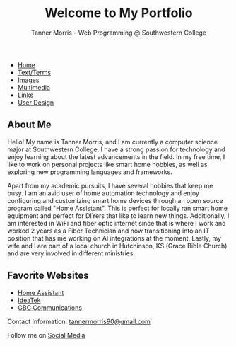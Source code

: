 <!DOCTYPE html>
<html lang="en">
    <head>
        <meta charset="UTF-8">
        <meta name="viewport" content="width=device-width, initial-scale=1.0">
        <title>Welcome to My Portfolio</title>
        <link rel="stylesheet" href="styles.css">
    </head>
    <header>
        <h1>Welcome to My Portfolio</h1>
        <p>Tanner Morris - Web Programming @ Southwestern College</p>
    </header>
    <nav>
        <ul>
            <li><a href="#">Home</a></li>
            <li><a href="text.html">Text/Terms</a></li>
            <li><a href="images.html">Images</a></li>
            <li><a href="multimedia.html">Multimedia</a></li>
            <li><a href="links.html">Links</a></li>
            <li><a href="user.html">User Design</a></li>
        </ul>
    </nav>
    <main>
        <section>
            <h2>About Me</h2>
            <p>Hello! My name is Tanner Morris, and I am currently a computer science major at Southwestern College. I have a strong passion for technology and enjoy learning about the latest advancements in the field. In my free time, I like to work on personal projects like smart home hobbies, as well as exploring new programming languages and frameworks.</p>
            <p>Apart from my academic pursuits, I have several hobbies that keep me busy. I am an avid user of home automation technology and enjoy configuring and customizing smart home devices through an open source program called "Home Assistant". This is perfect for locally ran smart home equipment and perfect for DIYers that like to learn new things. Additionally, I am interested in WiFi and fiber optic internet since that is where I work and worked 2 years as a Fiber Technician and now transitioning into an IT position that has me working on AI integrations at the moment. Lastly, my wife and I are part of a local church in Hutchinson, KS (Grace Bible Church) and are very involved in different ministries.</p>
        </section>
        <section>
            <h2>Favorite Websites</h2>
            <ul>
                <li><a href="https://www.home-assistant.io" target="_blank">Home Assistant</a></li>
                <li><a href="https://www.ideatek.com" target="_blank">IdeaTek</a></li>
                <li><a href="https://www.gbchutch.com" target="_blank">GBC Communications</a></li>
            </ul>
        </section>
    </main>
    <footer>
        <p>Contact Information: <a href="mailto:tannermorris90@gmail.com">tannermorris90@gmail.com</a></p>
        <p>Follow me on <a href="#">Social Media</a></p>
    </footer>
</body>
</html>
